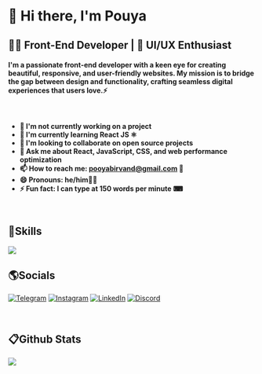 # 👋 Hi there, I'm Pouya

## 👨‍💻 Front-End Developer | 🎨 UI/UX Enthusiast

#### I'm a passionate front-end developer with a keen eye for creating beautiful, responsive, and user-friendly websites. My mission is to bridge the gap between design and functionality, crafting seamless digital experiences that users love.⚡ ####

<br>

- **🔭 I'm not currently working on a project**
- **🌱 I'm currently learning React JS ⚛**
- **👯 I'm looking to collaborate on open source projects**
- **💬 Ask me about React, JavaScript, CSS, and web performance optimization**
- **📫 How to reach me: pooyabirvand@gmail.com 📩**
- **😄 Pronouns: he/him💁‍♂️**
- **⚡ Fun fact: I can type at 150 words per minute ⌨**

<br>

## 🧠Skills
<p>
  <a href="https://skillicons.dev">
    <img src="https://skillicons.dev/icons?i=html,css,tailwind,javascript,regex,react,git,github,figma" />
  </a>
</p>
<h2>🌎Socials</h2>
<p>
  
 <a href="https://t.me/Itz_Nishaba"> ![Telegram](https://img.shields.io/badge/Telegram-2CA5E0?style=for-the-badge&logo=telegram&logoColor=white)</a>
 <a href="https://www.instagram.com/ahoo3448"> ![Instagram](https://img.shields.io/badge/Instagram-%23E4405F.svg?style=for-the-badge&logo=Instagram&logoColor=white)</a>
 <a href="">![LinkedIn](https://img.shields.io/badge/linkedin-%230077B5.svg?style=for-the-badge&logo=linkedin&logoColor=white)</a>
 <a href="https://www.discord.com/pooyabirvand#0000">![Discord](https://img.shields.io/badge/Discord-%235865F2.svg?style=for-the-badge&logo=discord&logoColor=white)</a>
</p>
<br>
<h2>📋Github Stats</h2>

<a href="https://github.com/pouyabirvand">
  <img src="https://github-readme-stats.vercel.app/api?username=PouyaBirvand&show_icons=true&theme=codeSTACKr" />
</a>
